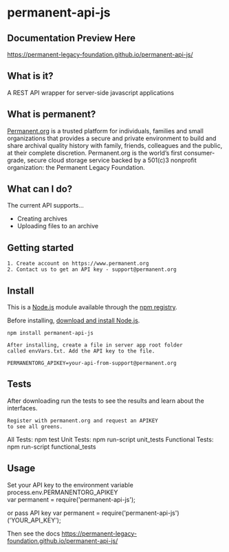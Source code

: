 # permanent-api-js

## Documentation Preview Here
https://permanent-legacy-foundation.github.io/permanent-api-js/


## What is it?
A REST API wrapper for server-side javascript applications

## What is permanent?
[Permanent.org](https://www.permanent.org) is a trusted platform for individuals, families and small organizations that provides a secure and private environment to build and share archival quality history with family, friends, colleagues and the public, at their complete discretion. Permanent.org is the world’s first consumer-grade, secure cloud storage service backed by a 501(c)3 nonprofit organization: the Permanent Legacy Foundation.

## What can I do?
The current API supports...
  - Creating archives
  - Uploading files to an archive 



## Getting started
    1. Create account on https://www.permanent.org
    2. Contact us to get an API key - support@permanent.org

## Install

This is a [Node.js](https://nodejs.org/en/) module available through the
[npm registry](https://www.npmjs.com/package/permanent-api-js).

Before installing, [download and install Node.js](https://nodejs.org/en/download/).


    npm install permanent-api-js
    
    After installing, create a file in server app root folder 
    called envVars.txt. Add the API key to the file.
    
    PERMANENTORG_APIKEY=your-api-from-support@permanent.org

## Tests
After downloading run the tests to see the results and learn about the interfaces.

    Register with permanent.org and request an APIKEY
    to see all greens.

All Tests: npm test
Unit Tests: npm run-script unit_tests
Functional Tests: npm run-script functional_tests

## Usage

Set your API key to the environment variable process.env.PERMANENTORG_APIKEY  
var permanent = require('permanent-api-js');

or pass API key
var permanent = require('permanent-api-js')('YOUR_API_KEY');

Then see the docs https://permanent-legacy-foundation.github.io/permanent-api-js/

